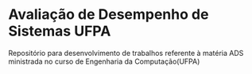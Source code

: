# Avaliação de Desempenho de Sistemas UFPA
 Repositório para desenvolvimento de trabalhos referente à matéria ADS ministrada no curso de Engenharia da Computação(UFPA)
